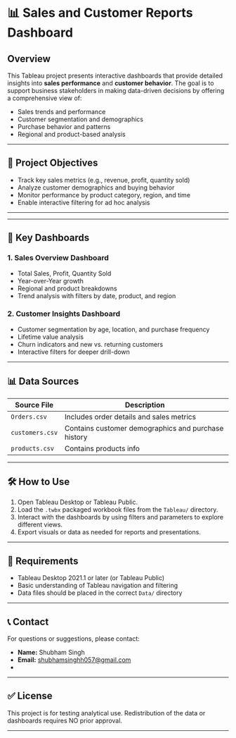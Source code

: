 # 📊 Sales and Customer Reports Dashboard

## Overview

This Tableau project presents interactive dashboards that provide detailed insights into **sales performance** and **customer behavior**. The goal is to support business stakeholders in making data-driven decisions by offering a comprehensive view of:

* Sales trends and performance
* Customer segmentation and demographics
* Purchase behavior and patterns
* Regional and product-based analysis

---

## 🚀 Project Objectives

* Track key sales metrics (e.g., revenue, profit, quantity sold)
* Analyze customer demographics and buying behavior
* Monitor performance by product category, region, and time
* Enable interactive filtering for ad hoc analysis

---

---

## 📌 Key Dashboards

### 1. **Sales Overview Dashboard**

* Total Sales, Profit, Quantity Sold
* Year-over-Year growth
* Regional and product breakdowns
* Trend analysis with filters by date, product, and region

### 2. **Customer Insights Dashboard**

* Customer segmentation by age, location, and purchase frequency
* Lifetime value analysis
* Churn indicators and new vs. returning customers
* Interactive filters for deeper drill-down

---

## 📊 Data Sources

| Source File         | Description                                             |
| ------------------- | ------------------------------------------------------- |
| `Orders.csv`        | Includes order details and sales metrics                |
| `customers.csv`     | Contains customer demographics and purchase history     |
| `products.csv`      | Contains products info                                  |

---

## 🛠️ How to Use

1. Open Tableau Desktop or Tableau Public.
2. Load the `.twbx` packaged workbook files from the `Tableau/` directory.
3. Interact with the dashboards by using filters and parameters to explore different views.
4. Export visuals or data as needed for reports and presentations.

---

## 📌 Requirements

* Tableau Desktop 2021.1 or later (or Tableau Public)
* Basic understanding of Tableau navigation and filtering
* Data files should be placed in the correct `Data/` directory

---

## 📞 Contact

For questions or suggestions, please contact:

* **Name:** Shubham Singh
* **Email:** [shubhamsinghh057@gmail.com
](mailto:shubhamsinghh057@gmail.com)
*

---

## ✅ License

This project is for testing analytical use. Redistribution of the data or dashboards requires NO prior approval.

---
